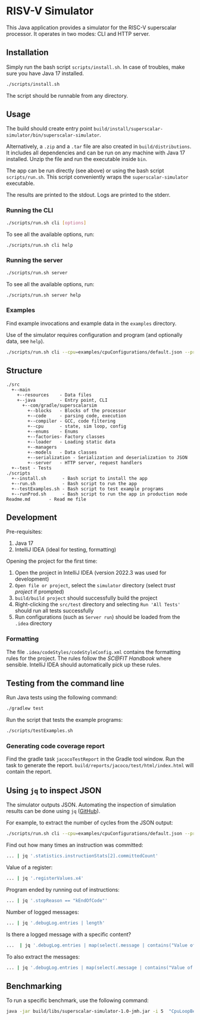 # RISV-V Simulator

This Java application provides a simulator for the RISC-V superscalar processor.
It operates in two modes: CLI and HTTP server.

## Installation

Simply run the bash script `scripts/install.sh`. In case of troubles, make sure you have Java 17 installed.

```bash
./scripts/install.sh
```

The script should be runnable from any directory.

## Usage

The build should create entry point `build/install/superscalar-simulator/bin/superscalar-simulator`.

Alternatively, a `.zip` and a `.tar` file are also created in `build/distributions`.
It includes all dependencies and can be run on any machine with Java 17 installed.
Unzip the file and run the executable inside `bin`.

The app can be run directly (see above) or using the bash script `scripts/run.sh`.
This script conveniently wraps the `superscalar-simulator` executable.

The results are printed to the stdout.
Logs are printed to the stderr.

### Running the CLI

```bash
./scripts/run.sh cli [options]
```

To see all the available options, run:

```bash
./scripts/run.sh cli help
```

### Running the server

```bash
./scripts/run.sh server
```

To see all the available options, run:

```bash
./scripts/run.sh server help
```

### Examples

Find example invocations and example data in the `examples` directory.

Use of the simulator requires configuration and program (and optionally data, see `help`).

```bash
./scripts/run.sh cli --cpu=examples/cpuConfigurations/default.json --program=examples/asmPrograms/basicFloatArithmetic.r5 --pretty
```

## Structure

```
./src
  +--main
    +--resources    - Data files
    +--java         - Entry point, CLI
      +--com/gradle/superscalarsim
        +--blocks   - Blocks of the processor
        +--code     - parsing code, execution
        +--compiler - GCC, code filtering
        +--cpu      - state, sim loop, config
        +--enums    - Enums
        +--factories- Factory classes
        +--loader   - Loading static data
        +--managers
        +--models   - Data classes
        +--serialization - Serialization and deserialization to JSON
        +--server   - HTTP server, request handlers
  +--test - Tests
./scripts
  +--install.sh      - Bash script to install the app
  +--run.sh          - Bash script to run the app
  +--testExamples.sh - Bash script to test example programs
  +--runProd.sh      - Bash script to run the app in production mode
Readme.md       - Read me file
```

## Development

Pre-requisites:

1. Java 17
2. IntelliJ IDEA (ideal for testing, formatting)

Opening the project for the first time:

1. Open the project in IntelliJ IDEA (version 2022.3 was used for development)
2. `Open file or project`, select the `simulator` directory (select _trust project_ if prompted)
3. `build/build project` should successfully build the project
4. Right-clicking the `src/test` directory and selecting `Run 'All Tests'` should run all tests successfully
5. Run configurations (such as `Server run`) should be loaded from the `.idea` directory

### Formatting

The file `.idea/codeStyles/codeStyleConfig.xml` contains the formatting rules
for the project.
The rules follow the *SC@FIT Handbook* where sensible.
IntelliJ IDEA should automatically pick up these rules.

## Testing from the command line

Run Java tests using the following command:

```bash
./gradlew test
```

Run the script that tests the example programs:

```bash
./scripts/testExamples.sh
```

### Generating code coverage report

Find the gradle task `jacocoTestReport` in the Gradle tool window.
Run the task to generate the report.
`build/reports/jacoco/test/html/index.html` will contain the report.

## Using `jq` to inspect JSON

The simulator outputs JSON.
Automating the inspection of simulation results can be done using `jq` ([GitHub](https://github.com/jqlang/jq)).

For example, to extract the number of cycles from the JSON output:

```bash
./scripts/run.sh cli --cpu=examples/cpuConfigurations/default.json --program=examples/asmPrograms/basicFloatArithmetic.r5 | jq '.statistics.clockCycles'
```

Find out how many times an instruction was committed:

```bash
... | jq '.statistics.instructionStats[2].committedCount'
```

Value of a register:

```bash
... | jq '.registerValues.x4'
```

Program ended by running out of instructions:

```bash
... | jq '.stopReason == "kEndOfCode"'
```

Number of logged messages:

```bash
... | jq '.debugLog.entries | length'
```

Is there a logged message with a specific content?

```bash
...  | jq '.debugLog.entries | map(select(.message | contains("Value of x3 is")))'
```

To also extract the messages:

```bash
... | jq '.debugLog.entries | map(select(.message | contains("Value of x3"))) | .[] .message'
```

## Benchmarking

To run a specific benchmark, use the following command:

```bash
java -jar build/libs/superscalar-simulator-1.0-jmh.jar -i 5  "CpuLoopBenchmark"
```
